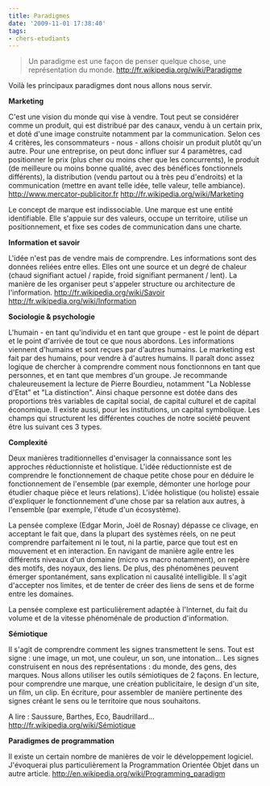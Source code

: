 ```yaml
---
title: Paradigmes
date: '2009-11-01 17:38:40'
tags:
- chers-etudiants
---
```


>Un paradigme est une façon de penser quelque chose, une représentation du monde. http://fr.wikipedia.org/wiki/Paradigme

Voilà les principaux paradigmes dont nous allons nous servir.


<!--more-->


**Marketing**


C'est une vision du monde qui vise à vendre. Tout peut se considérer comme un produit, qui est distribué par des canaux, vendu à un certain prix, et doté d'une image construite notamment par la communication. Selon ces 4 critères, les consommateurs - nous - allons choisir un produit plutôt qu'un autre. Pour une entreprise, on peut donc influer sur 4 paramètres, cad positionner le prix (plus cher ou moins cher que les concurrents), le produit (de meilleure ou moins bonne qualité, avec des bénéfices fonctionnels différents), la distribution (vendu partout ou à très peu d'endroits) et la communication (mettre en avant telle idée, telle valeur, telle ambiance).
http://www.mercator-publicitor.fr
http://fr.wikipedia.org/wiki/Marketing

Le concept de marque est indissociable. Une marque est une entité identifiable. Elle s'appuie sur des valeurs, occupe un territoire, utilise un positionnement, et fixe ses codes de communication dans une charte.


**Information et savoir**


L'idée n'est pas de vendre mais de comprendre. Les informations sont des données reliées entre elles. Elles ont une source et un degré de chaleur (chaud signifiant actuel / rapide, froid signifiant permanent / lent). La manière de les organiser peut s'appeler structure ou architecture de l'information.
http://fr.wikipedia.org/wiki/Savoir
http://fr.wikipedia.org/wiki/Information


**Sociologie & psychologie**


L'humain - en tant qu'individu et en tant que groupe - est le point de départ et le point d'arrivée de tout ce que nous abordons. Les informations viennent d'humains et sont reçues par d'autres humains. Le marketing est fait par des humains, pour vendre à d'autres humains. Il paraît donc assez logique de chercher à comprendre comment nous fonctionnons en tant que personnes, et en tant que membres d'un groupe. Je recommande chaleureusement la lecture de Pierre Bourdieu, notamment "La Noblesse d'Etat" et "La distinction". Ainsi chaque personne est dotée dans des proportions très variables de capital social, de capital culturel et de capital économique. Il existe aussi, pour les institutions, un capital symbolique. Les champs qui structurent les différentes couches de notre société peuvent être lus suivant ces 3 types.


**Complexité**


Deux manières traditionnelles d'envisager la connaissance sont les approches réductionniste et holistique. L'idée réductionniste est de comprendre le fonctionnement de chaque petite chose pour en déduire le fonctionnement de l'ensemble (par exemple, démonter une horloge pour étudier chaque pièce et leurs relations). L'idée holistique (ou holiste) essaie d'expliquer le fonctionnement d'une chose par sa relation aux autres, à l'ensemble (par exemple, l'étude d'un écosystème).

La pensée complexe (Edgar Morin, Joël de Rosnay) dépasse ce clivage, en acceptant le fait que, dans la plupart des systèmes réels, on ne peut comprendre parfaitement ni le tout, ni la partie, parce que tout est en mouvement et en interaction. En navigant de manière agile entre les différents niveaux d'un domaine (micro vs macro notamment), on repère des motifs, des noyaux, des liens. De plus, des phénomènes peuvent émerger spontanément, sans explication ni causalité intelligible. Il s'agit d'accepter nos limites, et de tenter de créer des liens de sens et de forme entre les domaines.

La pensée complexe est particulièrement adaptée à l'Internet, du fait du volume et de la vitesse phénoménale de production d'information.


**Sémiotique**


Il s'agit de comprendre comment les signes transmettent le sens. Tout est signe : une image, un mot, une couleur, un son, une intonation... Les signes construisent en nous des représentations : du monde, des gens, des marques. Nous allons utiliser les outils sémiotiques de 2 façons. En lecture, pour comprendre une marque, une création publicitaire, le design d'un site, un film, un clip. En écriture, pour assembler de manière pertinente des signes créant le sens ou le territoire que nous souhaitons.

A lire : Saussure, Barthes, Eco, Baudrillard...
http://fr.wikipedia.org/wiki/Sémiotique


**Paradigmes de programmation**


Il existe un certain nombre de manières de voir le développement logiciel. J'évoquerai plus particulièrement la Programmation Orientée Objet dans un autre article.
http://en.wikipedia.org/wiki/Programming_paradigm
